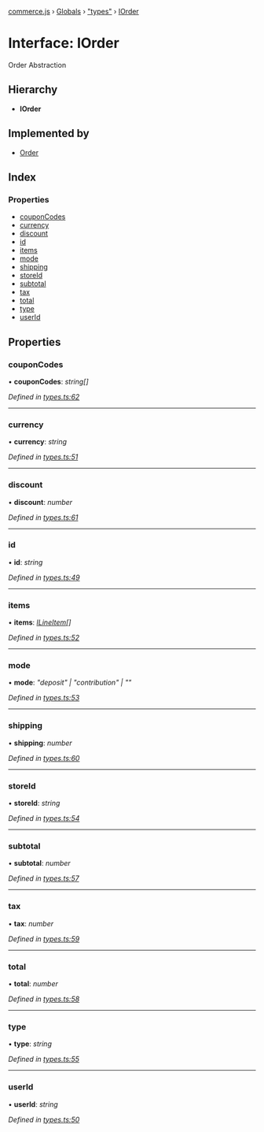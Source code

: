 [commerce.js](../README.md) › [Globals](../globals.md) › ["types"](../modules/_types_.md) › [IOrder](_types_.iorder.md)

# Interface: IOrder

Order Abstraction

## Hierarchy

* **IOrder**

## Implemented by

* [Order](../classes/_order_.order.md)

## Index

### Properties

* [couponCodes](_types_.iorder.md#couponcodes)
* [currency](_types_.iorder.md#currency)
* [discount](_types_.iorder.md#discount)
* [id](_types_.iorder.md#id)
* [items](_types_.iorder.md#items)
* [mode](_types_.iorder.md#mode)
* [shipping](_types_.iorder.md#shipping)
* [storeId](_types_.iorder.md#storeid)
* [subtotal](_types_.iorder.md#subtotal)
* [tax](_types_.iorder.md#tax)
* [total](_types_.iorder.md#total)
* [type](_types_.iorder.md#type)
* [userId](_types_.iorder.md#userid)

## Properties

###  couponCodes

• **couponCodes**: *string[]*

*Defined in [types.ts:62](https://github.com/shopjs/commerce.js/blob/c24ab5c/src/types.ts#L62)*

___

###  currency

• **currency**: *string*

*Defined in [types.ts:51](https://github.com/shopjs/commerce.js/blob/c24ab5c/src/types.ts#L51)*

___

###  discount

• **discount**: *number*

*Defined in [types.ts:61](https://github.com/shopjs/commerce.js/blob/c24ab5c/src/types.ts#L61)*

___

###  id

• **id**: *string*

*Defined in [types.ts:49](https://github.com/shopjs/commerce.js/blob/c24ab5c/src/types.ts#L49)*

___

###  items

• **items**: *[ILineItem](_types_.ilineitem.md)[]*

*Defined in [types.ts:52](https://github.com/shopjs/commerce.js/blob/c24ab5c/src/types.ts#L52)*

___

###  mode

• **mode**: *"deposit" | "contribution" | ""*

*Defined in [types.ts:53](https://github.com/shopjs/commerce.js/blob/c24ab5c/src/types.ts#L53)*

___

###  shipping

• **shipping**: *number*

*Defined in [types.ts:60](https://github.com/shopjs/commerce.js/blob/c24ab5c/src/types.ts#L60)*

___

###  storeId

• **storeId**: *string*

*Defined in [types.ts:54](https://github.com/shopjs/commerce.js/blob/c24ab5c/src/types.ts#L54)*

___

###  subtotal

• **subtotal**: *number*

*Defined in [types.ts:57](https://github.com/shopjs/commerce.js/blob/c24ab5c/src/types.ts#L57)*

___

###  tax

• **tax**: *number*

*Defined in [types.ts:59](https://github.com/shopjs/commerce.js/blob/c24ab5c/src/types.ts#L59)*

___

###  total

• **total**: *number*

*Defined in [types.ts:58](https://github.com/shopjs/commerce.js/blob/c24ab5c/src/types.ts#L58)*

___

###  type

• **type**: *string*

*Defined in [types.ts:55](https://github.com/shopjs/commerce.js/blob/c24ab5c/src/types.ts#L55)*

___

###  userId

• **userId**: *string*

*Defined in [types.ts:50](https://github.com/shopjs/commerce.js/blob/c24ab5c/src/types.ts#L50)*
